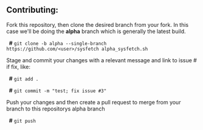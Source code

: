 ## Contributing:
Fork this repository, then clone the desired branch from your fork. In this case we'll be doing the **alpha** branch which is generally the latest build.

&ensp;**#** `git clone -b alpha --single-branch https://github.com/<user>/sysfetch alpha_sysfetch.sh`

Stage and commit your changes with a relevant message and link to issue # if fix, like:

&ensp;**#** `git add .`

&ensp;**#** `git commit -m "test; fix issue #3"`

Push your changes and then create a pull request to merge from your branch to this repositorys alpha branch

&ensp;**#** `git push`

